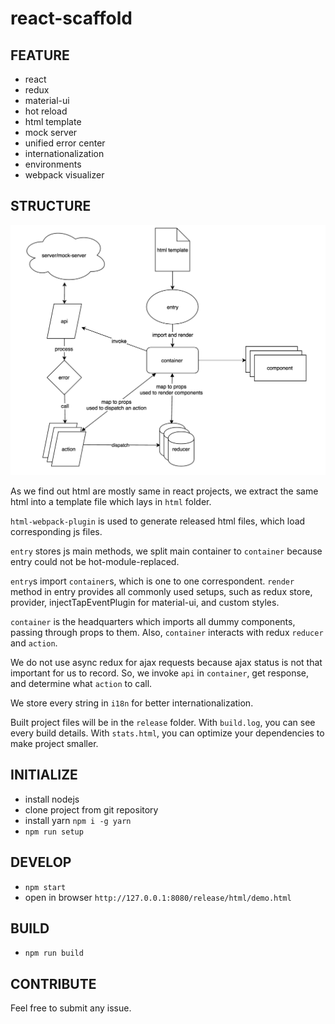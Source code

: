 # react-scaffold

## FEATURE

- react
- redux
- material-ui
- hot reload
- html template
- mock server
- unified error center
- internationalization
- environments
- webpack visualizer

## STRUCTURE

![flowchart](/docs/flowchart.png)

As we find out html are mostly same in react projects, we extract the same html into a template file which lays in `html` folder.

`html-webpack-plugin` is used to generate released html files, which load corresponding js files.

`entry` stores js main methods, we split main container to `container` because entry could not be hot-module-replaced.

`entry`s import `container`s, which is one to one correspondent. `render` method in entry provides all commonly used setups, such as redux store, provider, injectTapEventPlugin for material-ui, and custom styles.

`container` is the headquarters which imports all dummy components, passing through props to them. Also, `container` interacts with redux `reducer` and `action`.

We do not use async redux for ajax requests because ajax status is not that important for us to record. So, we invoke `api` in `container`, get response, and determine what `action` to call.

We store every string in `i18n` for better internationalization.

Built project files will be in the `release` folder. With `build.log`, you can see every build details. With `stats.html`, you can optimize your dependencies to make project smaller.

## INITIALIZE

- install nodejs
- clone project from git repository
- install yarn `npm i -g yarn`
- `npm run setup`

## DEVELOP

- `npm start`
- open in browser `http://127.0.0.1:8080/release/html/demo.html`

## BUILD

- `npm run build`

## CONTRIBUTE

Feel free to submit any issue.

